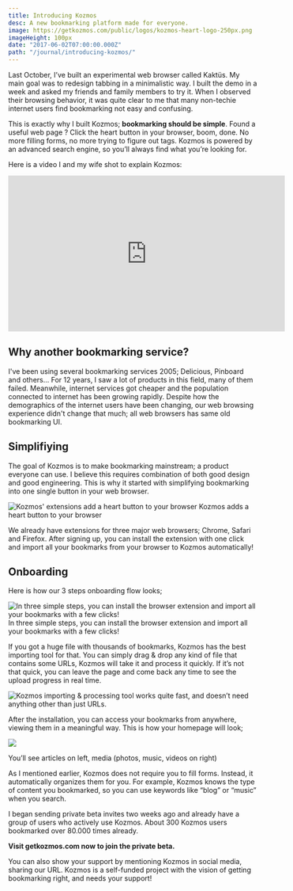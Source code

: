 ```yaml
---
title: Introducing Kozmos
desc: A new bookmarking platform made for everyone.
image: https://getkozmos.com/public/logos/kozmos-heart-logo-250px.png
imageHeight: 100px
date: "2017-06-02T07:00:00.000Z"
path: "/journal/introducing-kozmos/"
---
```


Last October, I’ve built an experimental web browser called Kaktüs. My main goal was to redesign tabbing in a minimalistic way.
I built the demo in a week and asked my friends and family members to try it. When I observed their browsing behavior, it was quite clear to me that
many non-techie internet users find bookmarking not easy and confusing.

This is exactly why I built Kozmos; **bookmarking should be simple**.
Found a useful web page ? Click the heart button in your browser, boom, done. No more filling forms, no more trying to figure out tags. Kozmos is powered
by an advanced search engine, so you’ll always find what you’re looking for.

Here is a video I and my wife shot to explain Kozmos:

<iframe width="560" height="315" src="https://www.youtube.com/embed/fs_OOQaJRfQ" frameborder="0" allowfullscreen></iframe>

## Why another bookmarking service?

I've been using several bookmarking services 2005; Delicious, Pinboard and others... For 12 years, I saw a lot of products in this field, many of them failed. Meanwhile, internet services got cheaper and the population connected to internet has been growing rapidly.
Despite how the demographics of the internet users have been changing, our web browsing experience didn't change that much; all web browsers has same old bookmarking UI.

## Simplifiying
The goal of Kozmos is to make bookmarking mainstream; a product everyone can use. I believe this requires combination of both good design and good engineering. This is why it started with simplifying bookmarking into one single button in your web browser.

![Kozmos' extensions add a heart button to your browser](https://cdn-images-1.medium.com/max/800/1*UG35CvwGjQluBKFvMGvP5g.png)
<span class="img-alt">Kozmos adds a heart button to your browser</span>

We already have extensions for three major web browsers; Chrome, Safari and Firefox. After signing up, you can install the extension
with one click and import all your bookmarks from your browser to Kozmos automatically!

## Onboarding

Here is how our 3 steps onboarding flow looks;

![In three simple steps, you can install the browser extension and import all your bookmarks with a few clicks!](https://cdn-images-1.medium.com/max/1400/1*lk-enfswx-B-sLypjvcuIg.png)
<span class="img-alt">In three simple steps, you can install the browser extension and import all your bookmarks with a few clicks!</span>

If you got a huge file with thousands of bookmarks, Kozmos has the best importing tool for that. You can simply
drag & drop any kind of file that contains some URLs, Kozmos will take it and process it quickly.
If it’s not that quick, you can leave the page and come back any time to see the upload progress in real time.

<div class="center">

![Kozmos importing & processing tool works quite fast, and doesn’t need anything other than just URLs.
](https://cdn-images-1.medium.com/max/800/1*Y712vEOZ5uDGadtTb8mXIQ.png)
</div>

After the installation, you can access your bookmarks from anywhere, viewing them in a meaningful way. This is how your homepage will look;

<div class="wide">

  ![](https://cldup.com/7GhGLht7_O.png)

  <span class="img-alt">You’ll see articles on left, media (photos, music, videos on right)</span>
</div>

As I mentioned earlier, Kozmos does not require you to fill forms. Instead, it automatically organizes them for you.
For example, Kozmos knows the type of content you bookmarked, so you can use keywords like “blog” or “music” when you search.

I began sending private beta invites two weeks ago and already have a group of users who actively use Kozmos.
About 300 Kozmos users bookmarked over 80.000 times already.

**Visit getkozmos.com now to join the private beta.**

You can also show your support by mentioning Kozmos in social media, sharing our URL. Kozmos is a self-funded project with the vision of getting bookmarking right, and needs your support!
